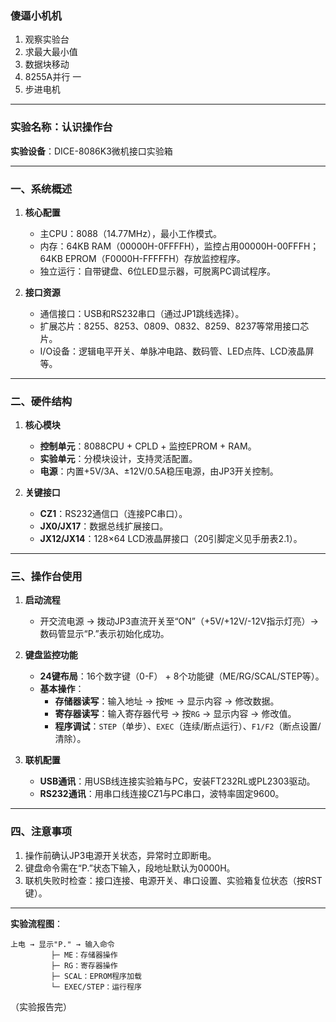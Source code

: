 ### 傻逼小机机

1. 观察实验台
2. 求最大最小值
3. 数据块移动
4. 8255A并行 一
5. 步进电机

---

### 实验名称：认识操作台  
**实验设备**：DICE-8086K3微机接口实验箱  

---

### **一、系统概述**  
1. **核心配置**  
   - 主CPU：8088（14.77MHz），最小工作模式。  
   - 内存：64KB RAM（00000H-0FFFFH），监控占用00000H-00FFFH；64KB EPROM（F0000H-FFFFFH）存放监控程序。  
   - 独立运行：自带键盘、6位LED显示器，可脱离PC调试程序。  

2. **接口资源**  
   - 通信接口：USB和RS232串口（通过JP1跳线选择）。  
   - 扩展芯片：8255、8253、0809、0832、8259、8237等常用接口芯片。  
   - I/O设备：逻辑电平开关、单脉冲电路、数码管、LED点阵、LCD液晶屏等。  

---

### **二、硬件结构**  
1. **核心模块**  
   - **控制单元**：8088CPU + CPLD + 监控EPROM + RAM。  
   - **实验单元**：分模块设计，支持灵活配置。  
   - **电源**：内置+5V/3A、±12V/0.5A稳压电源，由JP3开关控制。  

2. **关键接口**  
   - **CZ1**：RS232通信口（连接PC串口）。  
   - **JX0/JX17**：数据总线扩展接口。  
   - **JX12/JX14**：128×64 LCD液晶屏接口（20引脚定义见手册表2.1）。  

---

### **三、操作台使用**  
1. **启动流程**  
   - 开交流电源 → 拨动JP3直流开关至“ON”（+5V/+12V/-12V指示灯亮）→ 数码管显示“P.”表示初始化成功。  

2. **键盘监控功能**  
   - **24键布局**：16个数字键（0-F） + 8个功能键（ME/RG/SCAL/STEP等）。  
   - **基本操作**：  
     - **存储器读写**：输入地址 → 按`ME` → 显示内容 → 修改数据。  
     - **寄存器读写**：输入寄存器代号 → 按`RG` → 显示内容 → 修改值。  
     - **程序调试**：`STEP`（单步）、`EXEC`（连续/断点运行）、`F1/F2`（断点设置/清除）。  

3. **联机配置**  
   - **USB通讯**：用USB线连接实验箱与PC，安装FT232RL或PL2303驱动。  
   - **RS232通讯**：用串口线连接CZ1与PC串口，波特率固定9600。  

---

### **四、注意事项**  
1. 操作前确认JP3电源开关状态，异常时立即断电。  
2. 键盘命令需在“P.”状态下输入，段地址默认为0000H。  
3. 联机失败时检查：接口连接、电源开关、串口设置、实验箱复位状态（按RST键）。  

---

**实验流程图**：  
```plaintext
上电 → 显示"P." → 输入命令  
         ├─ ME：存储器操作  
         ├─ RG：寄存器操作  
         ├─ SCAL：EPROM程序加载  
         └─ EXEC/STEP：运行程序  
```  
（实验报告完）
